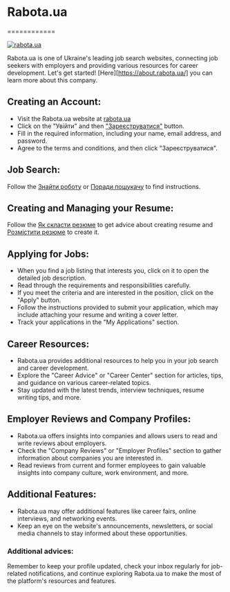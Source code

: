 # Rabota.ua
============

[![rabota.ua](https://img.shields.io/badge/rabota.ua-red.svg)](https://rabota.ua/ua)

Rabota.ua is one of Ukraine's leading job search websites, connecting job seekers with employers and providing various resources for career development. Let's get started! [Here][https://about.rabota.ua/] you can learn more about this company.

## Creating an Account:

* Visit the Rabota.ua website at [rabota.ua](https://rabota.ua/ua)
* Click on the "Увійти" and then ["Зареєструватися"](https://rabota.ua/ua/auth/registration/jobseeker) button.
* Fill in the required information, including your name, email address, and password.
* Agree to the terms and conditions, and then click "Зареєструватися".

## Job Search:

Follow the [Знайти роботу](https://rabota.ua/ua/zapros/all/%D1%83%D0%BA%D1%80%D0%B0%D0%B8%D0%BD%D0%B0) or [Поради пошукачу](https://budni.rabota.ua/ua) to find instructions.

## Creating and Managing your Resume:

Follow the [Як скласти резюме](https://budni.rabota.ua/ua/resume-job-search/yak-skladaty-rezyume-schob-pryvernuty-uvahu-robotodavtsya-pid-chas-viyny) to get advice about creating resume and [Розмістити резюме](https://rabota.ua/ua/cv-welcome) to create it.

## Applying for Jobs:

* When you find a job listing that interests you, click on it to open the detailed job description.
* Read through the requirements and responsibilities carefully.
* If you meet the criteria and are interested in the position, click on the "Apply" button.
* Follow the instructions provided to submit your application, which may include attaching your resume and writing a cover letter.
* Track your applications in the "My Applications" section.

## Career Resources:

* Rabota.ua provides additional resources to help you in your job search and career development.
* Explore the "Career Advice" or "Career Center" section for articles, tips, and guidance on various career-related topics.
* Stay updated with the latest trends, interview techniques, resume writing tips, and more.

## Employer Reviews and Company Profiles:

* Rabota.ua offers insights into companies and allows users to read and write reviews about employers.
* Check the "Company Reviews" or "Employer Profiles" section to gather information about companies you are interested in.
* Read reviews from current and former employees to gain valuable insights into company culture, work environment, and more.

## Additional Features:

* Rabota.ua may offer additional features like career fairs, online interviews, and networking events.
* Keep an eye on the website's announcements, newsletters, or social media channels to stay informed about these opportunities.

### Additional advices:

Remember to keep your profile updated, check your inbox regularly for job-related notifications, and continue exploring Rabota.ua to make the most of the platform's resources and features.